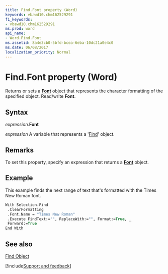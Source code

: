 ```yaml
---
title: Find.Font property (Word)
keywords: vbawd10.chm162529291
f1_keywords:
- vbawd10.chm162529291
ms.prod: word
api_name:
- Word.Find.Font
ms.assetid: 8a4e3cb0-5bfd-bcea-6eba-10dc21a0e4c0
ms.date: 06/08/2017
localization_priority: Normal
---
```



# Find.Font property (Word)

Returns or sets a  **[Font](Word.Font.md)** object that represents the character formatting of the specified object. Read/write **Font**.


## Syntax

_expression_.**Font**

_expression_ A variable that represents a '[Find](Word.Find.md)' object.


## Remarks

To set this property, specify an expression that returns a  **[Font](Word.Font.md)** object.


## Example

This example finds the next range of text that's formatted with the Times New Roman font.


```vb
With Selection.Find 
 .ClearFormatting 
 .Font.Name = "Times New Roman" 
 .Execute FindText:="", ReplaceWith:="", Format:=True, _ 
 Forward:=True 
End With
```


## See also


[Find Object](Word.Find.md)

[!include[Support and feedback](~/includes/feedback-boilerplate.md)]